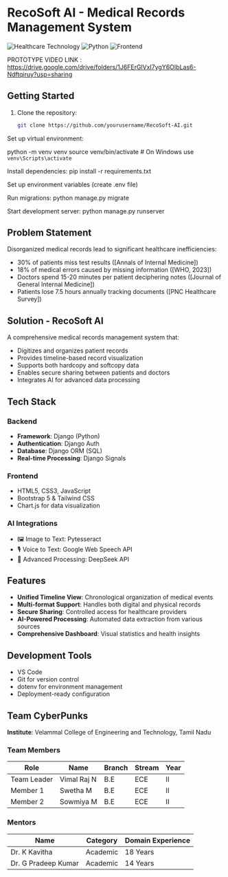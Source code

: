 # RecoSoft AI - Medical Records Management System

![Healthcare Technology](https://img.shields.io/badge/Theme-Healthcare_%26_Medical-blue)
![Python](https://img.shields.io/badge/Python-Django-green)
![Frontend](https://img.shields.io/badge/Frontend-HTML%2FCSS%2FJS%2FBootstrap%2FTailwind-yellow)

PROTOTYPE VIDEO LINK : https://drive.google.com/drive/folders/1J6FErGlVxI7ygY6OIbLas6-Ndftqiruy?usp=sharing

## Getting Started
1. Clone the repository:
   ```bash
   git clone https://github.com/yourusername/RecoSoft-AI.git

Set up virtual environment:

python -m venv venv
source venv/bin/activate  # On Windows use `venv\Scripts\activate`

Install dependencies:
pip install -r requirements.txt

Set up environment variables (create .env file)

Run migrations:
python manage.py migrate

Start development server:
python manage.py runserver

## Problem Statement
Disorganized medical records lead to significant healthcare inefficiencies:
- 30% of patients miss test results ([Annals of Internal Medicine])
- 18% of medical errors caused by missing information ([WHO, 2023])
- Doctors spend 15-20 minutes per patient deciphering notes ([Journal of General Internal Medicine])
- Patients lose 7.5 hours annually tracking documents ([PNC Healthcare Survey])

## Solution - RecoSoft AI
A comprehensive medical records management system that:
- Digitizes and organizes patient records
- Provides timeline-based record visualization
- Supports both hardcopy and softcopy data
- Enables secure sharing between patients and doctors
- Integrates AI for advanced data processing

## Tech Stack
### Backend
- **Framework**: Django (Python)
- **Authentication**: Django Auth
- **Database**: Django ORM (SQL)
- **Real-time Processing**: Django Signals

### Frontend
- HTML5, CSS3, JavaScript
- Bootstrap 5 & Tailwind CSS
- Chart.js for data visualization

### AI Integrations
- 🖼️ Image to Text: Pytesseract
- 🎙️ Voice to Text: Google Web Speech API
- 🤖 Advanced Processing: DeepSeek API

## Features
- **Unified Timeline View**: Chronological organization of medical events
- **Multi-format Support**: Handles both digital and physical records
- **Secure Sharing**: Controlled access for healthcare providers
- **AI-Powered Processing**: Automated data extraction from various sources
- **Comprehensive Dashboard**: Visual statistics and health insights

## Development Tools
- VS Code
- Git for version control
- dotenv for environment management
- Deployment-ready configuration

## Team CyberPunks
**Institute**: Velammal College of Engineering and Technology, Tamil Nadu

### Team Members
| Role | Name | Branch | Stream | Year |
|------|------|--------|--------|------|
| Team Leader | Vimal Raj N | B.E | ECE | II |
| Member 1 | Swetha M | B.E | ECE | II |
| Member 2 | Sowmiya M | B.E | ECE | II |

### Mentors
| Name | Category | Domain Experience |
|------|----------|-------------------|
| Dr. K Kavitha | Academic | 18 Years |
| Dr. G Pradeep Kumar | Academic | 14 Years |



